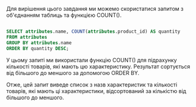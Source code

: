 Для вирішення цього завдання ми можемо скористатися запитом з об'єднанням таблиць та функцією COUNT().

```sql

SELECT attributes.name, COUNT(attributes.product_id) AS quantity
FROM attributes
GROUP BY attributes.name
ORDER BY quantity DESC;


```

У цьому запиті ми використали функцію COUNT() для підрахунку кількості товарів, які мають цю характеристику. Результат сортується від більшого до меншого за допомогою ORDER BY.

Отже, цей запит виведе список з назв характеристик та кількості товарів, які мають ці характеристики, відсортований за кількістю від більшого до меншого.



